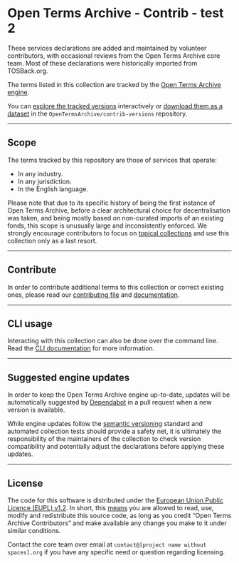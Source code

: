# Open Terms Archive - Contrib - test 2

These services declarations are added and maintained by volunteer contributors, with occasional reviews from the Open Terms Archive core team. Most of these declarations were historically imported from TOSBack.org.

The terms listed in this collection are tracked by the [Open Terms Archive engine](https://github.com/OpenTermsArchive/engine). 

You can [explore the tracked versions](https://github.com/OpenTermsArchive/contrib-versions) interactively or [download them as a dataset](https://github.com/OpenTermsArchive/contrib-versions/releases) in the `OpenTermsArchive/contrib-versions` repository.

- - -

## Scope

The terms tracked by this repository are those of services that operate:

- In any industry.
- In any jurisdiction.
- In the English language.

Please note that due to its specific history of being the first instance of Open Terms Archive, before a clear architectural choice for decentralisation was taken, and being mostly based on non-curated imports of an existing fonds, this scope is unusually large and inconsistently enforced. We strongly encourage contributors to focus on [topical collections](https://opentermsarchive.org/#collections) and use this collection only as a last resort.

- - -

## Contribute

In order to contribute additional terms to this collection or correct existing ones, please read our [contributing file](/CONTRIBUTING.md) and [documentation](https://docs.opentermsarchive.org/contributing-terms/).

- - -

## CLI usage

Interacting with this collection can also be done over the command line. Read the [CLI documentation](https://docs.opentermsarchive.org/#cli) for more information.

- - -

## Suggested engine updates

In order to keep the Open Terms Archive engine up-to-date, updates will be automatically suggested by [Dependabot](https://github.blog/2020-06-01-keep-all-your-packages-up-to-date-with-dependabot/) in a pull request when a new version is available.

While engine updates follow the [semantic versioning](https://semver.org) standard and automated collection tests should provide a safety net, it is ultimately the responsibility of the maintainers of the collection to check version compatibility and potentially adjust the declarations before applying these updates.

- - -

## License

The code for this software is distributed under the [European Union Public Licence (EUPL) v1.2](https://joinup.ec.europa.eu/collection/eupl/eupl-text-eupl-12). In short, this [means](https://choosealicense.com/licenses/eupl-1.2/) you are allowed to read, use, modify and redistribute this source code, as long as you credit “Open Terms Archive Contributors” and make available any change you make to it under similar conditions.

Contact the core team over email at `contact@[project name without spaces].org` if you have any specific need or question regarding licensing.
